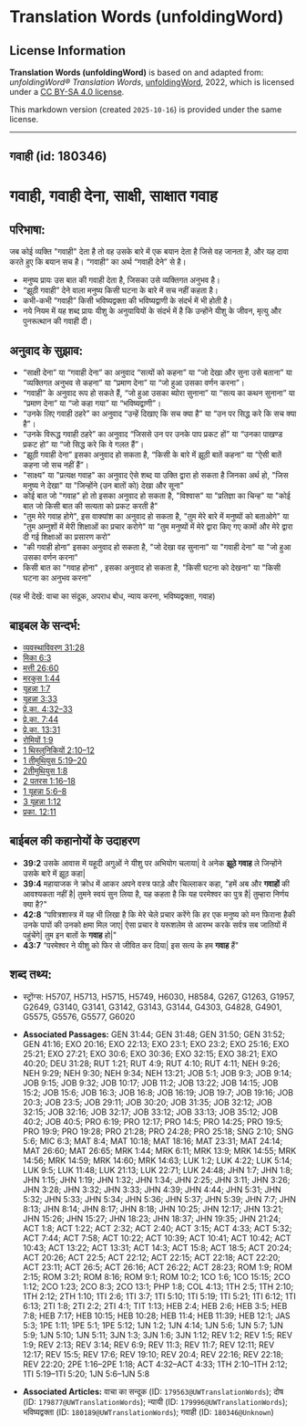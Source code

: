 # Translation Words (unfoldingWord)

## License Information

**Translation Words (unfoldingWord)** is based on and adapted from: _unfoldingWord® Translation Words_, [unfoldingWord](https://unfoldingword.org/utw), 2022, which is licensed under a [CC BY-SA 4.0 license](https://creativecommons.org/licenses/by-sa/4.0/legalcode.en).

This markdown version (created `2025-10-16`) is provided under the same license.



--------------------------------

## गवाही (id: 180346)

गवाही, गवाही देना, साक्षी, साक्षात गवाह
=======================================

परिभाषा:
--------

जब कोई व्यक्ति "गवाही" देता है तो वह उसके बारे में एक बयान देता है जिसे वह जानता है, और यह दावा करते हुए कि बयान सच है। “गवाही” का अर्थ “गवाही देने” से है।

* मनुष्य प्रायः उस बात की गवाही देता है, जिसका उसे व्यक्तिगत अनुभव है।
* “झूठी गवाही” देने वाला मनुष्य किसी घटना के बारे में सच नहीं कहता है।
* कभी\-कभी “गवाही” किसी भविष्यद्वक्ता की भविष्यद्वाणी के संदर्भ में भी होती है।
* नये नियम में यह शब्द प्रायः यीशु के अनुयायियों के संदर्भ में है कि उन्होंने यीशु के जीवन, मृत्यु और पुनरूत्थान की गवाही दी।

अनुवाद के सुझाव:
----------------

* “साक्षी देना” या “गवाही देना” का अनुवाद “सत्यों को कहना” या “जो देखा और सुना उसे बताना” या “व्यक्तिगत अनुभव से कहना” या “प्रमाण देना” या “जो हुआ उसका वर्णन करना”।
* “गवाही” के अनुवाद रूप हो सकते हैं, “जो हुआ उसका ब्योरा सुनाना” या “सत्य का कथन सुनाना” या “प्रमाण देना” या “जो कहा गया” या “भविष्यद्वाणी”।
* “उनके लिए गवाही ठहरे” का अनुवाद “उन्हें दिखाए कि सच क्या है” या “उन पर सिद्ध करे कि सच क्या है”।
* “उनके विरूद्ध गवाही ठहरे” का अनुवाद “जिससे उन पर उनके पाप प्रकट हों” या “उनका पाखण्ड प्रकट हो” या “जो सिद्ध करे कि वे गलत हैं”।
* “झूठी गवाही देना” इसका अनुवाद हो सकता है, “किसी के बारे में झूठी बातें कहना” या “ऐसी बातें कहना जो सच नहीं हैं”।
* "साक्ष्य" या "प्रत्यक्ष गवाह" का अनुवाद ऐसे शब्द या उक्ति द्वारा हो सकता है जिनका अर्थ हो, "जिस मनुष्य ने देखा" या "जिन्होंने (उन बातों को) देखा और सूना"
* कोई बात जो "गवाह" हो तो इसका अनुवाद हो सकता है, "विश्वास" या "प्रतिज्ञा का चिन्ह" या "कोई बात जो किसी बात की सत्यता को प्रकट करती है"
* "तुम मेरे गवाह होगे", इस वाक्यांश का अनुवाद हो सकता है, "तुम मेरे बारे में मनुष्यों को बताओगे" या "तुम अम्नुशों में मेरी शिक्षाओं का प्रचार करोगे" या "तुम मनुष्यों में मेरे द्वारा किए गए कामों और मेरे द्वारा दी गई शिक्षाओं का प्रसारण करो"
* "की गवाही होना" इसका अनुवाद हो सकता है, "जो देखा वह सुनाना" या "गवाही देना" या "जो हुआ उसका वर्णन करना"
* किसी बात का "गवाह होना" , इसका अनुवाद हो सकता है, "किसी घटना को देखना" या "किसी घटना का अनुभव करना"

(यह भी देखें: वाचा का संदूक, अपराध बोध, न्याय करना, भविष्यद्वक्ता, गवाह)

बाइबल के सन्दर्भ:
-----------------

* [व्यवस्थाविवरण 31:28](https://ref.ly/Deut31:28)
* [मिका 6:3](https://ref.ly/Mic6:3)
* [मत्ती 26:60](https://ref.ly/Matt26:60)
* [मरकुस 1:44](https://ref.ly/Mark1:44)
* [यूहन्ना 1:7](https://ref.ly/John1:7)
* [यूहन्ना 3:33](https://ref.ly/John3:33)
* [प्रे.का. 4:32–33](https://ref.ly/Acts4:32-Acts4:33)
* [प्रे.का. 7:44](https://ref.ly/Acts7:44)
* [प्रे.का. 13:31](https://ref.ly/Acts13:31)
* [रोमियों 1:9](https://ref.ly/Rom1:9)
* [1 थिस्लुनिकियों 2:10–12](https://ref.ly/1Thess0:0)
* [1 तीमुथियुस 5:19–20](https://ref.ly/1Tim0:0)
* [2तीमुथियुस 1:8](https://ref.ly/1Tim1:8)
* [2 पतरस 1:16–18](https://ref.ly/2Pet0:0)
* [1 यूहन्ना 5:6–8](https://ref.ly/1John0:0)
* [3 यूहन्ना 1:12](https://ref.ly/3John0:0)
* [प्रका. 12:11](https://ref.ly/Rev12:11)

बाईबल की कहानोयों के उदाहरण
---------------------------

* **39:2** उसके आवास में यहूदी अगुओं ने यीशु पर अभियोग चलाया\| वे अनेक **झूठे गवाह** ले जिन्होंने उसके बारे में झूठ कहा\|
* **39:4** महायाजक ने क्रोध में आकर अपने वस्त्र फाड़े और चिल्लाकर कहा, "हमें अब और **गवाहों** की आवश्यकता नहीं है\| तुमने स्वयं सुन लिया है, यह कहता है कि यह परमेश्वर का पुत्र है\| तुम्हारा निर्णय क्या है?"
* **42:8** “पवित्रशास्त्र में यह भी लिखा है कि मेरे चेले प्रचार करेंगे कि हर एक मनुष्य को मन फिराना हैकी उनके पापों की उनको क्षमा मिल जाए\| ऐसा प्रचार वे यरूशलेम से आरम्भ करके सर्वत्र सब जातियों में पहुंचेंगे\| तुम इन बातों के **गवाह** हो\|"
* **43:7** “परमेश्वर ने यीशु को फिर से जीवित कर दिया\| इस सत्य के हम **गवाह** हैं"

शब्द तथ्य:
----------

* स्ट्रोंग्स: H5707, H5713, H5715, H5749, H6030, H8584, G267, G1263, G1957, G2649, G3140, G3141, G3142, G3143, G3144, G4303, G4828, G4901, G5575, G5576, G5577, G6020

* **Associated Passages:** GEN 31:44; GEN 31:48; GEN 31:50; GEN 31:52; GEN 41:16; EXO 20:16; EXO 22:13; EXO 23:1; EXO 23:2; EXO 25:16; EXO 25:21; EXO 27:21; EXO 30:6; EXO 30:36; EXO 32:15; EXO 38:21; EXO 40:20; DEU 31:28; RUT 1:21; RUT 4:9; RUT 4:10; RUT 4:11; NEH 9:26; NEH 9:29; NEH 9:30; NEH 9:34; NEH 13:21; JOB 5:1; JOB 9:3; JOB 9:14; JOB 9:15; JOB 9:32; JOB 10:17; JOB 11:2; JOB 13:22; JOB 14:15; JOB 15:2; JOB 15:6; JOB 16:3; JOB 16:8; JOB 16:19; JOB 19:7; JOB 19:16; JOB 20:3; JOB 23:5; JOB 29:11; JOB 30:20; JOB 31:35; JOB 32:12; JOB 32:15; JOB 32:16; JOB 32:17; JOB 33:12; JOB 33:13; JOB 35:12; JOB 40:2; JOB 40:5; PRO 6:19; PRO 12:17; PRO 14:5; PRO 14:25; PRO 19:5; PRO 19:9; PRO 19:28; PRO 21:28; PRO 24:28; PRO 25:18; SNG 2:10; SNG 5:6; MIC 6:3; MAT 8:4; MAT 10:18; MAT 18:16; MAT 23:31; MAT 24:14; MAT 26:60; MAT 26:65; MRK 1:44; MRK 6:11; MRK 13:9; MRK 14:55; MRK 14:56; MRK 14:59; MRK 14:60; MRK 14:63; LUK 1:2; LUK 4:22; LUK 5:14; LUK 9:5; LUK 11:48; LUK 21:13; LUK 22:71; LUK 24:48; JHN 1:7; JHN 1:8; JHN 1:15; JHN 1:19; JHN 1:32; JHN 1:34; JHN 2:25; JHN 3:11; JHN 3:26; JHN 3:28; JHN 3:32; JHN 3:33; JHN 4:39; JHN 4:44; JHN 5:31; JHN 5:32; JHN 5:33; JHN 5:34; JHN 5:36; JHN 5:37; JHN 5:39; JHN 7:7; JHN 8:13; JHN 8:14; JHN 8:17; JHN 8:18; JHN 10:25; JHN 12:17; JHN 13:21; JHN 15:26; JHN 15:27; JHN 18:23; JHN 18:37; JHN 19:35; JHN 21:24; ACT 1:8; ACT 1:22; ACT 2:32; ACT 2:40; ACT 3:15; ACT 4:33; ACT 5:32; ACT 7:44; ACT 7:58; ACT 10:22; ACT 10:39; ACT 10:41; ACT 10:42; ACT 10:43; ACT 13:22; ACT 13:31; ACT 14:3; ACT 15:8; ACT 18:5; ACT 20:24; ACT 20:26; ACT 22:5; ACT 22:12; ACT 22:15; ACT 22:18; ACT 22:20; ACT 23:11; ACT 26:5; ACT 26:16; ACT 26:22; ACT 28:23; ROM 1:9; ROM 2:15; ROM 3:21; ROM 8:16; ROM 9:1; ROM 10:2; 1CO 1:6; 1CO 15:15; 2CO 1:12; 2CO 1:23; 2CO 8:3; 2CO 13:1; PHP 1:8; COL 4:13; 1TH 2:5; 1TH 2:10; 1TH 2:12; 2TH 1:10; 1TI 2:6; 1TI 3:7; 1TI 5:10; 1TI 5:19; 1TI 5:21; 1TI 6:12; 1TI 6:13; 2TI 1:8; 2TI 2:2; 2TI 4:1; TIT 1:13; HEB 2:4; HEB 2:6; HEB 3:5; HEB 7:8; HEB 7:17; HEB 10:15; HEB 10:28; HEB 11:4; HEB 11:39; HEB 12:1; JAS 5:3; 1PE 1:11; 1PE 5:1; 1PE 5:12; 1JN 1:2; 1JN 4:14; 1JN 5:6; 1JN 5:7; 1JN 5:9; 1JN 5:10; 1JN 5:11; 3JN 1:3; 3JN 1:6; 3JN 1:12; REV 1:2; REV 1:5; REV 1:9; REV 2:13; REV 3:14; REV 6:9; REV 11:3; REV 11:7; REV 12:11; REV 12:17; REV 15:5; REV 17:6; REV 19:10; REV 20:4; REV 22:16; REV 22:18; REV 22:20; 2PE 1:16–2PE 1:18; ACT 4:32–ACT 4:33; 1TH 2:10–1TH 2:12; 1TI 5:19–1TI 5:20; 1JN 5:6–1JN 5:8
* **Associated Articles:** वाचा का सन्दूक (ID: `179563@UWTranslationWords`); दोष (ID: `179877@UWTranslationWords`); न्यायी (ID: `179996@UWTranslationWords`); भविष्यद्वक्ता (ID: `180189@UWTranslationWords`); गवाही (ID: `180346@Unknown`)

